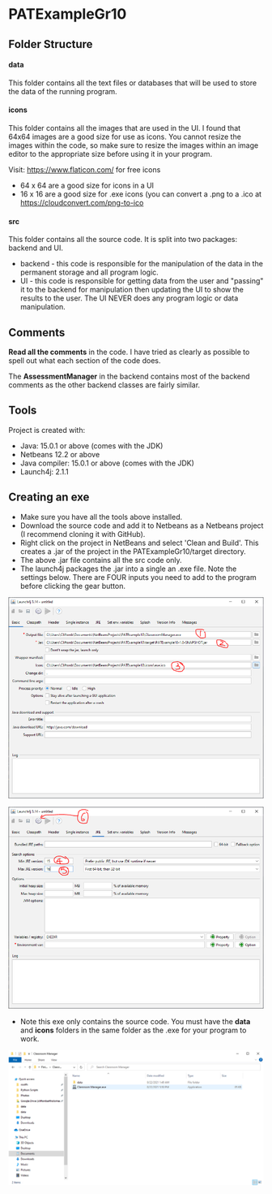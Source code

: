 # PATExampleGr10

## Folder Structure
#### data
This folder contains all the text files or databases that will be used to store the data of the running program.

#### icons
This folder contains all the images that are used in the UI. I found that 64x64 images are a good size for use as icons. You cannot resize the images within the code, so make sure to resize the images within an image editor to the appropriate size before using it in your program.

Visit: https://www.flaticon.com/ for free icons
* 64 x 64 are a good size for icons in a UI
* 16 x 16 are a good size for .exe icons (you can convert a .png to a .ico at https://cloudconvert.com/png-to-ico


#### src
This folder contains all the source code. It is split into two packages: backend and UI. 
* backend - this code is responsible for the manipulation of the data in the permanent storage and all program logic.
* UI - this code is responsible for getting data from the user and "passing" it to the backend for manipulation then updating the UI to show the results to the user. The UI NEVER does any program logic or data manipulation.

## Comments
**Read all the comments** in the code. I have tried as clearly as possible to spell out what each section of the code does.

The **AssessmentManager** in the backend contains most of the backend comments as the other backend classes are fairly similar.

## Tools
Project is created with:
* Java: 15.0.1 or above (comes with the JDK)
* Netbeans 12.2 or above
* Java compiler: 15.0.1 or above (comes with the JDK)
* Launch4j: 2.1.1

## Creating an exe
* Make sure you have all the tools above installed.
* Download the source code and add it to Netbeans as a Netbeans project (I recommend cloning it with GitHub).
* Right click on the project in NetBeans and select 'Clean and Build'. This creates a .jar of the project in the PATExampleGr10/target directory.
* The above .jar file contains all the src code only.
* The launch4j packages the .jar into a single an .exe file. Note the settings below. There are FOUR inputs you need to add to the program before clicking the gear button.

![Screenshot](Capture1.PNG)

![Screenshot](Capture2.PNG)

* Note this exe only contains the source code. You must have the **data** and **icons** folders in the same folder as the .exe for your program to work.

![Screenshot](Capture3.PNG)

